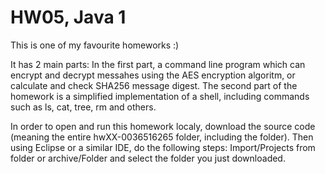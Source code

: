 # HW05, Java 1
This is one of my favourite homeworks :)

It has 2 main parts:
In the first part, a command line program which can encrypt and decrypt messahes using the AES encryption algoritm, or calculate and check SHA256 message digest.
The second part of the homework is a simplified implementation of a shell, including commands such as ls, cat, tree, rm and others.

In order to open and run this homework localy, download the source code (meaning the entire hwXX-0036516265 folder, including the folder). Then using Eclipse or a similar IDE, do the following steps:
Import/Projects from folder or archive/Folder and select the folder you just downloaded.

